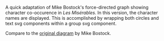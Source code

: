 A quick adaptation of Mike Bostock's force-directed graph showing character co-occurence in *Les Misérables*.  In this version, the character names are displayed.  This is accomplished by wrapping both circles and text svg components within a group svg component. 

Compare to the [original diagram](https://bl.ocks.org/mbostock/4062045) by Mike Bostock.